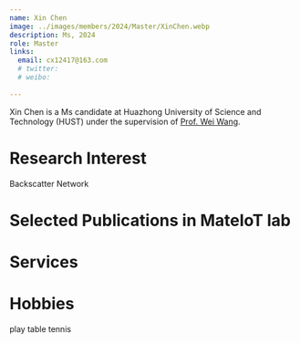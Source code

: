 ```yaml
---
name: Xin Chen
image: ../images/members/2024/Master/XinChen.webp
description: Ms, 2024
role: Master
links:
  email: cx12417@163.com
  # twitter: 
  # weibo:
  
---
```


Xin Chen is a Ms candidate at Huazhong University of Science and Technology (HUST) under the supervision of [Prof. Wei Wang](https://eic.hust.edu.cn/professor/wangwei/index.html). 


Research Interest
======
Backscatter Network 


Selected Publications in MateIoT lab
======


Services
======


Hobbies
======
play table tennis